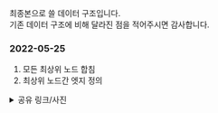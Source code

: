 최종본으로 쓸 데이터 구조입니다.  
기존 데이터 구조에 비해 달라진 점을 적어주시면 감사합니다.

### 2022-05-25
1. 모든 최상위 노드 합침
2. 최상위 노드간 엣지 정의
<details>
<summary>공유 링크/사진</summary>
<div markdown="1">
https://drive.google.com/file/d/1fXkiz4ji1L3lCajjew7yyiXQdICiTEFk/view?usp=sharing  
  
![media-mix-graph](https://user-images.githubusercontent.com/101037541/170228736-59bbd5f5-ee8e-4fb7-99a5-e6b784dd1d4d.png)

</div>
</details>
